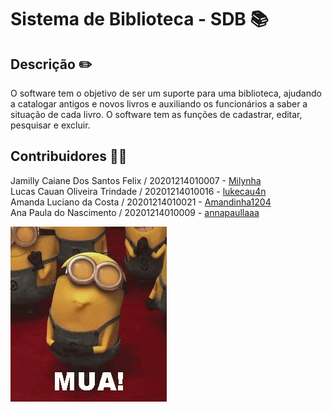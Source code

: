 # Sistema de Biblioteca - SDB 📚

## Descrição ✏️

O software tem o objetivo de ser um suporte para uma biblioteca, ajudando a catalogar antigos e novos livros e auxiliando os funcionários a saber a situação de cada livro. O software tem as funções de cadastrar, editar, pesquisar e excluir.

## Contribuidores 👩‍💻

Jamilly Caiane Dos Santos Felix / 20201214010007 - <a href="https://github.com/Millynha">Milynha</a> <br/>
Lucas Cauan Oliveira Trindade / 20201214010016 - <a href="https://github.com/lukecau4n/">lukecau4n</a> <br/>
Amanda Luciano da Costa / 20201214010021 - <a href="https://github.com/Amandinha1204">Amandinha1204</a> <br/>
Ana Paula do Nascimento / 20201214010009 - <a href="https://github.com/annapaullaaa">annapaullaaa</a>

![Alt text](image.png)
